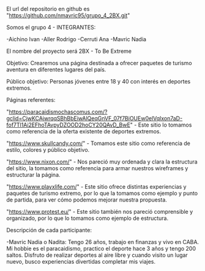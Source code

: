 El url del repositorio en github es "https://github.com/nmavric95/grupo_4_2BX.git"

Somos el grupo 4 - INTEGRANTES:

-Aichino Ivan 
-Aller Rodrigo
-Cerruti Ana
-Mavric Nadia

El nombre del proyecto será 2BX - To Be Extreme

Objetivo: Crearemos una página destinada a ofrecer paquetes de turismo aventura en diferentes lugares del país.

Público objetivo: Personas jóvenes entre 18 y 40 con interés en deportes extremos.

Páginas referentes: 

"https://paracaidismochascomus.com/?gclid=CjwKCAjwrqqSBhBbEiwAlQeqGnVF_07f7BiOUEw0elVqlxon7aD-fof7Tl1Ai2EFhoTAvpyDZOOD2hoCY20QAvD_BwE" - Este sitio lo tomamos como referencia de la oferta existente de deportes extremos.

"https://www.skullcandy.com/" - Tomamos este sitio como referencia de estilo, colores y público objetivo.

"https://www.nixon.com/" - Nos pareció muy ordenada y clara la estructura del sitio, la tomamos como referencia para armar nuestros wireframes y estructurar la página.

"https://www.playxlife.com/" - Este sitio ofrece distintas experiencias y paquetes de turismo extremo, por lo que la tomamos como ejemplo y punto de partida, para ver cómo podemos mejorar nuestra propuesta.

"https://www.protest.eu/" - Este sitio también nos pareció comprensible y organizado, por lo que lo tomamos como ejemplo de estructura.



Descripción de cada participante:

-Mavric Nadia o Nadita: Tengo 26 años, trabajo en finanzas y vivo en CABA. Mi hobbie es el paracaidismo, practico el deporte hace 3 años y tengo 200 saltos. Disfruto de realizar deportes al aire libre y cuando visito un lugar nuevo, busco experiencias divertidas completar mis viajes.


